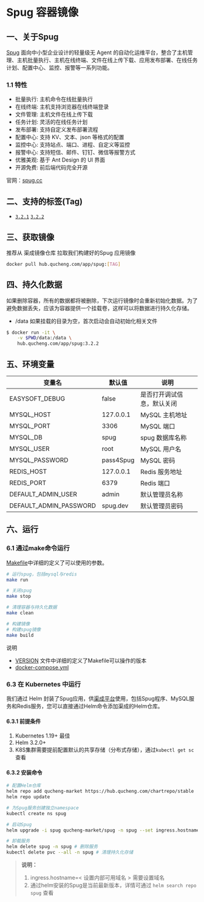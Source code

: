 # Spug 容器镜像

## 一、关于Spug

[Spug](https://spug.cc/) 面向中小型企业设计的轻量级无 Agent 的自动化运维平台，整合了主机管理、主机批量执行、主机在线终端、文件在线上传下载、应用发布部署、在线任务计划、配置中心、监控、报警等一系列功能。

### 1.1 特性

- 批量执行: 主机命令在线批量执行
- 在线终端: 主机支持浏览器在线终端登录
- 文件管理: 主机文件在线上传下载
- 任务计划: 灵活的在线任务计划
- 发布部署: 支持自定义发布部署流程
- 配置中心: 支持 KV、文本、json 等格式的配置
- 监控中心: 支持站点、端口、进程、自定义等监控
- 报警中心: 支持短信、邮件、钉钉、微信等报警方式
- 优雅美观: 基于 Ant Design 的 UI 界面
- 开源免费: 前后端代码完全开源

官网：[spug.cc](https://spug.cc/)

## 二、支持的标签(Tag)

- [`3.2.1`](https://github.com/openspug/spug/releases/tag/v3.2.1) [`3.2.2`](https://github.com/openspug/spug/releases/tag/v3.2.2)

## 三、获取镜像

推荐从 渠成镜像仓库 拉取我们构建好的Spug 应用镜像

```bash
docker pull hub.qucheng.com/app/spug:[TAG]
```

## 四、持久化数据

如果删除容器，所有的数据都将被删除，下次运行镜像时会重新初始化数据。为了避免数据丢失，应该为容器提供一个挂载卷，这样可以将数据进行持久化存储。

- /data
如果挂载的目录为空，首次启动会自动初始化相关文件

```bash
$ docker run -it \
    -v $PWD/data:/data \
    hub.qucheng.com/app/spug:3.2.2
```

## 五、环境变量

| 变量名           | 默认值        | 说明                             |
| ---------------- | ------------- | -------------------------------- |
| EASYSOFT_DEBUG   | false         | 是否打开调试信息，默认关闭       |
| MYSQL_HOST       | 127.0.0.1     | MySQL 主机地址                   |
| MYSQL_PORT       | 3306          | MySQL 端口                       |
| MYSQL_DB         | spug          | spug 数据库名称                 |
| MYSQL_USER       | root          | MySQL 用户名                      |
| MYSQL_PASSWORD   | pass4Spug     | MySQL 密码                        |
| REDIS_HOST       | 127.0.0.1     | Redis 服务地址 |
| REDIS_PORT       | 6379          | Redis 端口 |
| DEFAULT_ADMIN_USER| admin        | 默认管理员名称             |
| DEFAULT_ADMIN_PASSWORD | spug.dev | 默认管理员密码 |

## 六、运行

### 6.1 通过make命令运行

[Makefile](./Makefile)中详细的定义了可以使用的参数。

```bash
# 运行spug，包括mysql与redis
make run

# 关闭spug
make stop

# 清理容器与持久化数据
make clean

# 构建镜像
# 构建spug镜像
make build

```

说明

- [VERSION](./VERSION) 文件中详细的定义了Makefile可以操作的版本
- [docker-compose.yml](./docker-compose.yml)

### 6.3 在 Kubernetes 中运行

我们通过 Helm 封装了Spug应用，供[渠成平台](https://www.qucheng.com)使用，包括Spug程序、MySQL服务和Redis服务，您可以直接通过Helm命令添加渠成的Helm仓库。

#### 6.3.1 前提条件

1. Kubernetes 1.19+ 最佳
2. Helm 3.2.0+
3. K8S集群需要提前配置默认的共享存储（分布式存储），通过`kubectl get sc` 查看

#### 6.3.2 安装命令

```bash
# 配置Helm仓库
helm repo add qucheng-market https://hub.qucheng.com/chartrepo/stable
helm repo update

# 为Spug服务创建独立namespace
kubectl create ns spug

# 启动Spug
helm upgrade -i spug qucheng-market/spug -n spug --set ingress.hostname=spug.local --set image.pullPolicy=Always

# 卸载服务
helm delete spug -n spug # 删除服务
kubectl delete pvc --all -n spug # 清理持久化存储
```

> **说明：**
>
> 1. ingress.hostname=< 设置内部可用域名 > 需要设置域名
> 2. 通过helm安装的Spug是当前最新版本，详情可通过 `helm search repo spug` 查看

